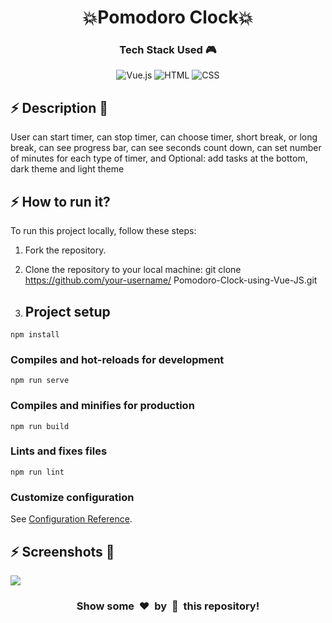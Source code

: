 <h1 align='center'><b>💥Pomodoro Clock💥</b></h1>

<!-- ----------------------------------------------------------------------------------------------------- -->

<h3 align='center'>Tech Stack Used 🎮</h3>
<!-- enlist all the technologies used to create this project from them (Remove comment using 'ctrl+z' or 'command+z') -->

<div align='center'>

![Vue.js](https://img.shields.io/badge/vuejs-%2335495e.svg?style=for-the-badge&logo=vuedotjs&logoColor=%234FC08D)
  ![HTML](https://img.shields.io/badge/html5-%23E34F26.svg?style=for-the-badge&logo=html5&logoColor=white)
  ![CSS](https://img.shields.io/badge/css3-%231572B6.svg?style=for-the-badge&logo=css3&logoColor=white)
</div>


<!----------------------------------------------------------------------------------------------------------->

## ⚡ Description 📃

<div>
  <!-- <p>Add Description of the project</p> -->
    <p>User can start timer, can stop timer, can choose timer, short break, or long break, can see progress bar, can see seconds count down, can set number of minutes for each type of timer, and Optional: add tasks at the bottom, dark theme and light theme</p>
</div>

<!-- -------------------------------------------------------------------------------------------------------------- -->

## ⚡ How to run it? 

<!-- Add steps how to run this project -->
<p>
To run this project locally, follow these steps:

1. Fork the repository.

2. Clone the repository to your local machine:
    git clone https://github.com/your-username/
    Pomodoro-Clock-using-Vue-JS.git

3. ## Project setup
```
npm install
```

### Compiles and hot-reloads for development
```
npm run serve
```

### Compiles and minifies for production
```
npm run build
```

### Lints and fixes files
```
npm run lint
```

### Customize configuration
See [Configuration Reference](https://cli.vuejs.org/config/).

</p>

<!-- -------------------------------------------------------------------------------------------------------------- -->

## ⚡ Screenshots 📸

<img src="pomodoro_clock.png">


<!-- ----------------------------------------------------------------------------------------------------- -->


<h3 align="center">Show some &nbsp;❤️&nbsp; by &nbsp;🌟&nbsp; this repository!</h3>

